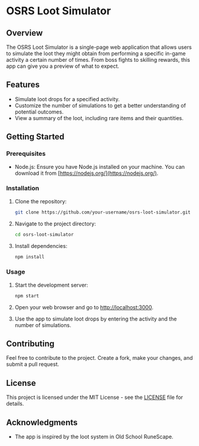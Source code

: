 # OSRS Loot Simulator

## Overview

The OSRS Loot Simulator is a single-page web application that allows users to simulate the loot they might obtain from performing a specific in-game activity a certain number of times. From boss fights to skilling rewards, this app can give you a preview of what to expect.

## Features

- Simulate loot drops for a specified activity.
- Customize the number of simulations to get a better understanding of potential outcomes.
- View a summary of the loot, including rare items and their quantities.












## Getting Started

### Prerequisites

- Node.js: Ensure you have Node.js installed on your machine. You can download it from [https://nodejs.org/](https://nodejs.org/).

### Installation

1. Clone the repository:

    ```bash
    git clone https://github.com/your-username/osrs-loot-simulator.git
    ```

2. Navigate to the project directory:

    ```bash
    cd osrs-loot-simulator
    ```

3. Install dependencies:

    ```bash
    npm install
    ```

### Usage

1. Start the development server:

    ```bash
    npm start
    ```

2. Open your web browser and go to [http://localhost:3000](http://localhost:3000).

3. Use the app to simulate loot drops by entering the activity and the number of simulations.

## Contributing

Feel free to contribute to the project. Create a fork, make your changes, and submit a pull request.

## License

This project is licensed under the MIT License - see the [LICENSE](LICENSE) file for details.

## Acknowledgments

- The app is inspired by the loot system in Old School RuneScape.
